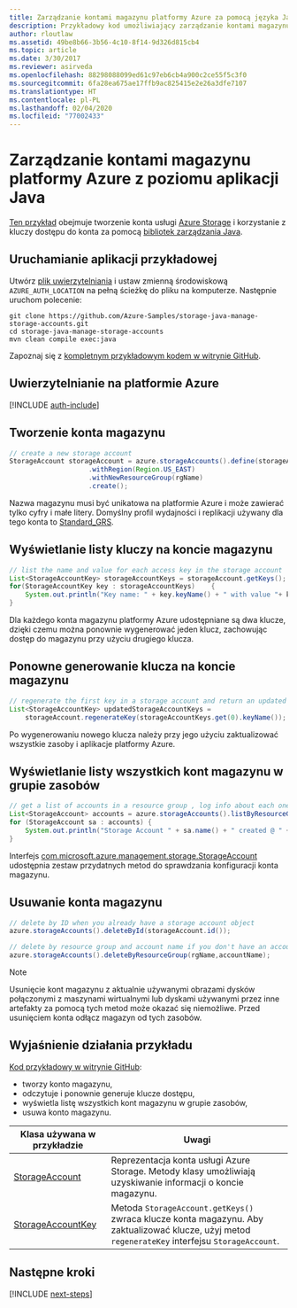 ```yaml
---
title: Zarządzanie kontami magazynu platformy Azure za pomocą języka Java | Microsoft Docs
description: Przykładowy kod umożliwiający zarządzanie kontami magazynu platformy Azure przy użyciu zestawu Azure SDK dla języka Java
author: rloutlaw
ms.assetid: 49be8b66-3b56-4c10-8f14-9d326d815cb4
ms.topic: article
ms.date: 3/30/2017
ms.reviewer: asirveda
ms.openlocfilehash: 88298088099ed61c97eb6cb4a900c2ce55f5c3f0
ms.sourcegitcommit: 6fa28ea675ae17ffb9ac825415e2e26a3dfe7107
ms.translationtype: HT
ms.contentlocale: pl-PL
ms.lasthandoff: 02/04/2020
ms.locfileid: "77002433"
---
```

# <a name="manage-azure-storage-accounts-from-your-java-applications"></a>Zarządzanie kontami magazynu platformy Azure z poziomu aplikacji Java

[Ten przykład](https://github.com/Azure-Samples/storage-java-manage-storage-accounts) obejmuje tworzenie konta usługi [Azure Storage](https://docs.microsoft.com/azure/storage/storage-introduction) i korzystanie z kluczy dostępu do konta za pomocą [bibliotek zarządzania Java](https://github.com/Azure/azure-sdk-for-java). 

## <a name="run-the-sample"></a>Uruchamianie aplikacji przykładowej

Utwórz [plik uwierzytelniania](https://github.com/Azure/azure-sdk-for-java/blob/master/AUTH.md) i ustaw zmienną środowiskową `AZURE_AUTH_LOCATION` na pełną ścieżkę do pliku na komputerze. Następnie uruchom polecenie:

```
git clone https://github.com/Azure-Samples/storage-java-manage-storage-accounts.git
cd storage-java-manage-storage-accounts
mvn clean compile exec:java
```

Zapoznaj się z [kompletnym przykładowym kodem w witrynie GitHub](https://github.com/Azure-Samples/storage-java-manage-storage-accounts).

## <a name="authenticate-with-azure"></a>Uwierzytelnianie na platformie Azure

[!INCLUDE [auth-include](includes/java-auth-include.md)] 

## <a name="create-a-storage-account"></a>Tworzenie konta magazynu

```java
// create a new storage account
StorageAccount storageAccount = azure.storageAccounts().define(storageAccountName)
                    .withRegion(Region.US_EAST)
                    .withNewResourceGroup(rgName)
                    .create();
```

Nazwa magazynu musi być unikatowa na platformie Azure i może zawierać tylko cyfry i małe litery. Domyślny profil wydajności i replikacji używany dla tego konta to [Standard_GRS](https://docs.microsoft.com/azure/storage/common/storage-redundancy-grs).

## <a name="list-keys-in-a-storage-account"></a>Wyświetlanie listy kluczy na koncie magazynu
```java
// list the name and value for each access key in the storage account
List<StorageAccountKey> storageAccountKeys = storageAccount.getKeys();
for(StorageAccountKey key : storageAccountKeys)    {
    System.out.println("Key name: " + key.keyName() + " with value "+ key.value());
}
```

Dla każdego konta magazynu platformy Azure udostępniane są dwa klucze, dzięki czemu można ponownie wygenerować jeden klucz, zachowując dostęp do magazynu przy użyciu drugiego klucza.

## <a name="regenerate-a-key-in-a-storage-account"></a>Ponowne generowanie klucza na koncie magazynu

```java
// regenerate the first key in a storage account and return an updated list of keys 
List<StorageAccountKey> updatedStorageAccountKeys =
    storageAccount.regenerateKey(storageAccountKeys.get(0).keyName());
```

Po wygenerowaniu nowego klucza należy przy jego użyciu zaktualizować wszystkie zasoby i aplikacje platformy Azure.

## <a name="list-all-storage-accounts-in-a-resource-group"></a>Wyświetlanie listy wszystkich kont magazynu w grupie zasobów
```java
// get a list of accounts in a resource group , log info about each one
List<StorageAccount> accounts = azure.storageAccounts().listByResourceGroup(rgName);
for (StorageAccount sa : accounts) {
    System.out.println("Storage Account " + sa.name() + " created @ " + sa.creationTime());
}
```

Interfejs [com.microsoft.azure.management.storage.StorageAccount](https://docs.microsoft.com/java/api/com.microsoft.azure.management.storage.storageaccount) udostępnia zestaw przydatnych metod do sprawdzania konfiguracji konta magazynu.

## <a name="delete-a-storage-account"></a>Usuwanie konta magazynu
```java
// delete by ID when you already have a storage account object
azure.storageAccounts().deleteById(storageAccount.id());

// delete by resource group and account name if you don't have an account object
azure.storageAccounts().deleteByResourceGroup(rgName,accountName);
```

> [!NOTE]
> Usunięcie kont magazynu z aktualnie używanymi obrazami dysków połączonymi z maszynami wirtualnymi lub dyskami używanymi przez inne artefakty za pomocą tych metod może okazać się niemożliwe. Przed usunięciem konta odłącz magazyn od tych zasobów.

## <a name="sample-explanation"></a>Wyjaśnienie działania przykładu

[Kod przykładowy w witrynie GitHub](https://github.com/Azure-Samples/storage-java-manage-storage-accounts):

- tworzy konto magazynu,
- odczytuje i ponownie generuje klucze dostępu,
- wyświetla listę wszystkich kont magazynu w grupie zasobów,
- usuwa konto magazynu. 

| Klasa używana w przykładzie | Uwagi
|-------|-------|
| [StorageAccount](https://docs.microsoft.com/java/api/com.microsoft.azure.management.storage.storageaccount)  | Reprezentacja konta usługi Azure Storage. Metody klasy umożliwiają uzyskiwanie informacji o koncie magazynu.
| [StorageAccountKey](https://docs.microsoft.com/java/api/com.microsoft.azure.management.storage.storageaccountkey) | Metoda `StorageAccount.getKeys()` zwraca klucze konta magazynu. Aby zaktualizować klucze, użyj metod `regenerateKey` interfejsu `StorageAccount`.

## <a name="next-steps"></a>Następne kroki

[!INCLUDE [next-steps](includes/java-next-steps.md)]